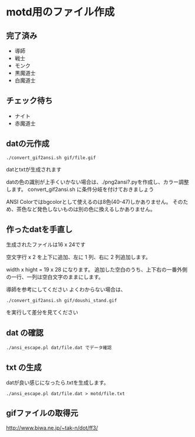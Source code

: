 # motd用のファイル作成

## 完了済み

* 導師
* 戦士
* モンク
* 黒魔道士
* 白魔道士

## チェック待ち

* ナイト
* 赤魔道士

## datの元作成

    ./convert_gif2ansi.sh gif/file.gif

datとtxtが生成されます

datの色の識別が上手くいかない場合は、./png2ansi?.pyを作成し、カラー調整します。
convert_gif2ansi.sh に条件分岐を付けておきましょう

ANSI Colorではbgcolorとして使えるのは8色(40-47)しかありません。
そのため、茶色など発色しないものは別の色に換えるしかありません。

## 作ったdatを手直し

生成されたファイルは16 x 24です

空文字行 x 2 を上下に追加、左に 1 列、右に 2 列追加します。

width x hight = 19 x 28 になります。
追加した空白のうち、上下右の一番外側の一行、一列は空白文字のままにします。

導師を参考にしてください
よくわからない場合は、

    ./convert_gif2ansi.sh gif/doushi_stand.gif

を実行して差分を見てください

## dat の確認

    ./ansi_escape.pl dat/file.dat でデータ確認

## txt の生成

datが良い感じになったら.txtを生成します。

    ./ansi_escape.pl dat/file.dat > motd/file.txt

## gifファイルの取得元

http://www.biwa.ne.jp/~tak-n/dot/ff3/
